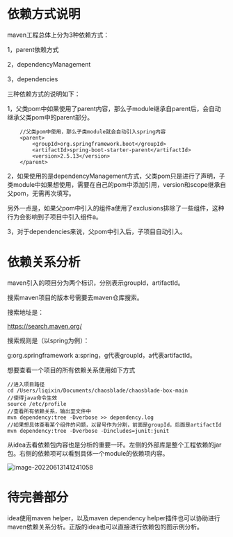 # 依赖方式说明

maven工程总体上分为3种依赖方式：

1，parent依赖方式

2，dependencyManagement

3，dependencies

三种依赖方式的说明如下：

1，父类pom中如果使用了parent内容，那么子module继承自parent后，会自动继承父类pom中的parent部分。

```
    //父类pom中使用，那么子类module就会自动引入spring内容
    <parent>
        <groupId>org.springframework.boot</groupId>
        <artifactId>spring-boot-starter-parent</artifactId>
        <version>2.5.13</version>
    </parent>
```

 2，如果使用的是dependencyManagement方式，父类pom只是进行了声明，子类module中如果想使用，需要在自己的pom中添加引用，version和scope继承自父pom，无需再次填写。

​		另外一点是，如果父pom中引入的组件a使用了exclusions排除了一些组件，这种行为会影响到子项目中引入组件a。

3，对于dependencies来说，父pom中引入后，子项目自动引入。

# 依赖关系分析

maven引入的项目分为两个标识，分别表示groupId，artifactId。

搜索maven项目的版本号需要去maven仓库搜索。

搜索地址是：

https://search.maven.org/

搜索规则是（以spring为例）：

g:org.springframework a:spring，g代表groupId，a代表artifactId。

想要查看一个项目的所有依赖关系使用如下方式

```
//进入项目路径
cd /Users/liqixin/Documents/chaosblade/chaosblade-box-main
//使得java命令生效
source /etc/profile
//查看所有依赖关系，输出至文件中
mvn dependency:tree -Dverbose >> dependency.log
//如果想具体查看某个组件的问题，以冒号作为分割，前面是groupId，后面是artifactId
mvn dependency:tree -Dverbose -Dincludes=junit:junit
```

从idea去看依赖包内容也是分析的重要一环。左侧的外部库是整个工程依赖的jar包。右侧的依赖项可以看到具体一个module的依赖项内容。

![image-20220613141241058](/Users/liqixin/Documents/github/typora-note/img/image-20220613141241058.png)

# 待完善部分

idea使用maven helper，以及maven dependency helper插件也可以协助进行maven依赖关系分析。正版的idea也可以直接进行依赖包的图示例分析。



